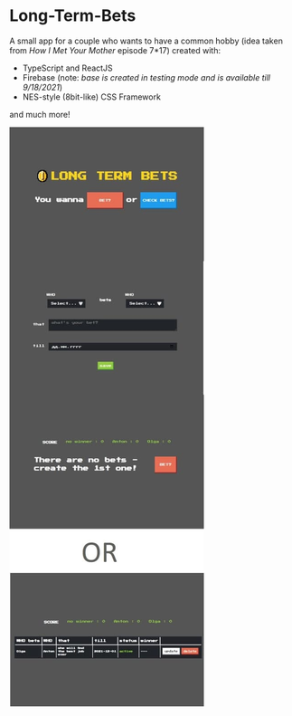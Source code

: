 # Long-Term-Bets

A small app for a couple who wants to have a common hobby (idea taken from _*How I Met Your Mother*_ episode 7*17) created with:

* TypeScript and ReactJS
* Firebase (note: _base is created in testing mode and is available till 9/18/2021_)
* NES-style (8bit-like) CSS Framework
 
and much more!

![LongTermBets](https://github.com/Kapuchinskaya/Long-Term-Bets/blob/main/long-term-bets.jpg)
